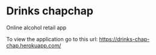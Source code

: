 # Drinks chapchap
Online alcohol retail app

To view the application go to this url: https://drinks-chap-chap.herokuapp.com/
